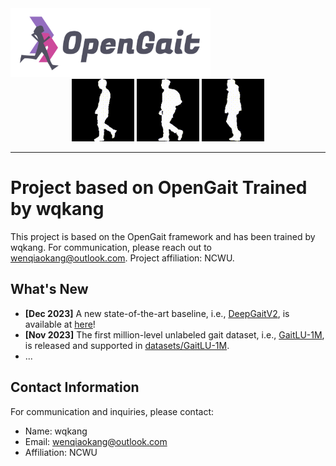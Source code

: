 <img src="./assets/logo2.png" width="320" height="110" alt="logo" />

<div align="center">
    <img src="./assets/nm.gif" width="100" height="100" alt="nm" />
    <img src="./assets/bg.gif" width="100" height="100" alt="bg" />
    <img src="./assets/cl.gif" width="100" height="100" alt="cl" />
</div>

------------------------------------------

# Project based on OpenGait Trained by wqkang

This project is based on the OpenGait framework and has been trained by wqkang. For communication, please reach out to wenqiaokang@outlook.com. Project affiliation: NCWU.

## What's New
- **[Dec 2023]** A new state-of-the-art baseline, i.e., [DeepGaitV2](https://arxiv.org/pdf/2303.03301.pdf), is available at [here](https://github.com/ShiqiYu/OpenGait/blob/master/opengait/modeling/models/deepgaitv2.py)!
- **[Nov 2023]** The first million-level unlabeled gait dataset, i.e., [GaitLU-1M](https://ieeexplore.ieee.org/document/10242019), is released and supported in [datasets/GaitLU-1M](datasets/GaitLU-1M/README.md).
- ...

<!-- Your additional content can go here -->

## Contact Information
For communication and inquiries, please contact:
- Name: wqkang
- Email: wenqiaokang@outlook.com
- Affiliation: NCWU

<!-- The rest of the README file remains unchanged -->
